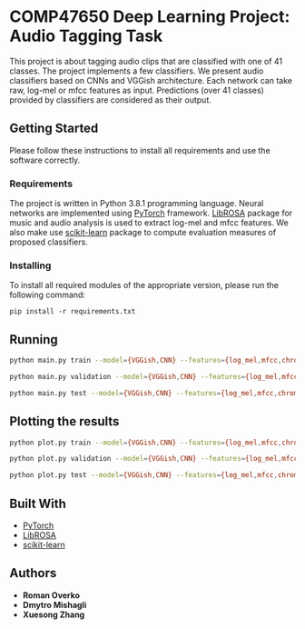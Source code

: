 # COMP47650 Deep Learning Project: Audio Tagging Task

This project is about tagging audio clips that are classified with one of 41 classes. The project 
implements a few classifiers. We present audio classifiers based on CNNs and VGGish architecture.
Each network can take raw, log-mel or mfcc features as input. Predictions (over 41 classes) provided 
by classifiers are considered as their output. 

## Getting Started

Please follow these instructions to install all requirements and use the software correctly.

### Requirements

The project is written in Python 3.8.1 programming language. Neural networks are implemented using 
[PyTorch](https://pytorch.org/) framework. [LibROSA](https://librosa.github.io/librosa/#librosa) 
package for music and audio analysis is used to extract log-mel and mfcc features. We also make use 
[scikit-learn](https://scikit-learn.org/stable/) package to compute evaluation measures of proposed 
classifiers.

### Installing

To install all required modules of the appropriate version, please run the following command:

```
pip install -r requirements.txt
```

## Running

```bash
python main.py train --model={VGGish,CNN} --features={log_mel,mfcc,chroma} --validate --manually_verified_only --shuffle --cuda --verbose
```

```bash
python main.py validation --model={VGGish,CNN} --features={log_mel,mfcc,chroma} --epoch=EPOCH --validated --manually_verified_only --shuffle --cuda --verbose
```

```bash
python main.py test --model={VGGish,CNN} --features={log_mel,mfcc,chroma} --epoch=EPOCH --validated --manually_verified_only --cuda --verbose
```

## Plotting the results

```bash
python plot.py train --model={VGGish,CNN} --features={log_mel,mfcc,chroma} --validated --manually_verified_only --latex --verbose
```

```bash
python plot.py validation --model={VGGish,CNN} --features={log_mel,mfcc,chroma} --epoch=EPOCH --validated --manually_verified_only --latex --verbose
```

```bash
python plot.py test --model={VGGish,CNN} --features={log_mel,mfcc,chroma} --epoch=EPOCH --validated --manually_verified_only --latex --verbose
```

## Built With

* [PyTorch](https://pytorch.org/)
* [LibROSA](https://librosa.github.io/librosa/#librosa)
* [scikit-learn](https://scikit-learn.org/stable/)


## Authors

* **Roman Overko**
* **Dmytro Mishagli**
* **Xuesong Zhang**

